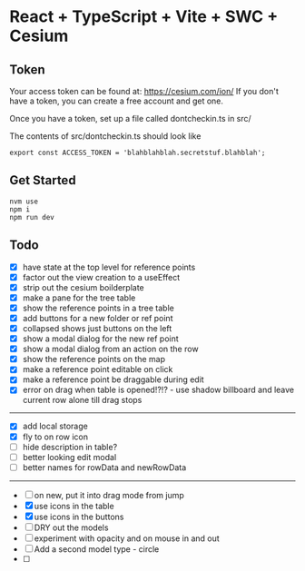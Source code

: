 # React + TypeScript + Vite + SWC + Cesium

## Token
Your access token can be found at: https://cesium.com/ion/
If you don't have a token, you can create a free account and get one.

Once you have a token, set up a file called dontcheckin.ts in src/

The contents of src/dontcheckin.ts should look like
```aiignore
export const ACCESS_TOKEN = 'blahblahblah.secretstuf.blahblah';
```

## Get Started
```aiignore
nvm use    
npm i
npm run dev    
```


## Todo
- [x] have state at the top level for reference points
- [x] factor out the view creation to a useEffect
- [x] strip out the cesium boilderplate
- [x] make a pane for the tree table
- [x] show the reference points in a tree table
- [x] add buttons for a new folder or ref point
- [x] collapsed shows just buttons on the left
- [x] show a modal dialog for the new ref point
- [x] show a modal dialog from an action on the row
- [x] show the reference points on the map 
- [x] make a reference point editable on click
- [x] make a reference point be draggable during edit
- [x] error on drag when table is opened!?!? - use shadow billboard and leave current row alone till drag stops
------------------------------
- [x] add local storage
- [x] fly to on row icon
- [ ] hide description in table? 
- [ ] better looking edit modal
- [ ] better names for rowData and newRowData
------------------------------
- [ ] on new, put it into drag mode from jump
- [x] use icons in the table
- [x] use icons in the buttons
- [ ] DRY out the models
- [ ] experiment with opacity and on mouse in and out
- [ ] Add a second model type - circle
- [ ] 
